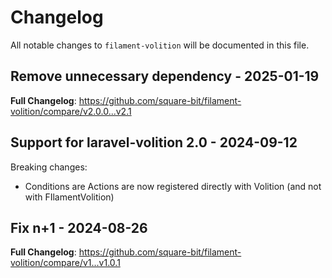 # Changelog

All notable changes to `filament-volition` will be documented in this file.

## Remove unnecessary dependency - 2025-01-19

**Full Changelog**: https://github.com/square-bit/filament-volition/compare/v2.0.0...v2.1

## Support for laravel-volition 2.0 - 2024-09-12

Breaking changes:

- Conditions are Actions are now registered directly with Volition (and not with FIlamentVolition)

## Fix n+1 - 2024-08-26

**Full Changelog**: https://github.com/square-bit/filament-volition/compare/v1...v1.0.1
